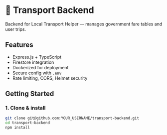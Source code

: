 # 🚖 Transport Backend

Backend for Local Transport Helper — manages government fare tables and user trips.

## Features
- Express.js + TypeScript
- Firestore integration
- Dockerized for deployment
- Secure config with `.env`
- Rate limiting, CORS, Helmet security

## Getting Started

### 1. Clone & install
```bash
git clone git@github.com:YOUR_USERNAME/transport-backend.git
cd transport-backend
npm install